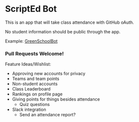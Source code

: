 # ScriptEd Bot

This is an app that will take class attendance with GitHub oAuth.

No student information should be public through the app.

Example: [GreenSchoolBot](http://greenschoolbot.herokuapp.com/)

### Pull Requests Welcome!

Feature Ideas/Wishlist:

* Approving new accounts for privacy 
* Teams and team points
* Non-student accounts
* Class Leaderboard
* Rankings on profile page
* Giving points for things besides attendance
  * Quiz questions
* Slack integration
  * Send an attendance report?
